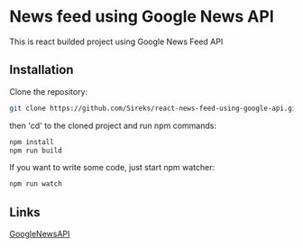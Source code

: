 # News feed using Google News API

This is react builded project using Google News Feed API

## Installation

Clone the repository:

```bash
git clone https://github.com/Sireks/react-news-feed-using-google-api.git
```
then 'cd' to the cloned project and run npm commands:

```bash
npm install
npm run build
```

If you want to write some code, just start npm watcher:

```bash
npm run watch
```

## Links 
[GoogleNewsAPI](https://newsapi.org/docs/get-started)